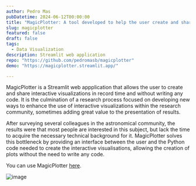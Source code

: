 ```yaml
---
author: Pedro Mas 
pubDatetime: 2024-06-12T00:00:00
title: "MagicPlotter: A tool developed to help the user create and share interactive visualizations"
slug: magicplotter
featured: false
draft: false
tags:
  - Data Visualization
description: Streamlit web application
repo: "https://github.com/pedromasb/magicplotter"
demo: "https://magicplotter.streamlit.app/"

---
```


MagicPlotter is a Streamlit web appplication that allows the user to create and share interactive visualizations in record time and without writing any code. It is the culmination of a research process focused on developing new ways to enhance the use of interactive visualizations within the research community, sometimes adding great value to the presentation of results.

 After surveying several colleagues in the astronomical community, the results were that most people are interested in this subject, but lack the time to acquire the necessary technical background for it. MagicPlotter solves this bottleneck by providing an interface between the user and the Python code needed to create the interactive visualisations, allowing the creation of plots without the need to write any code. 

You can use MagicPlotter [here](https://magicplotter.streamlit.app/).

![image](@assets/images/video_magicplotter_reduced.gif)